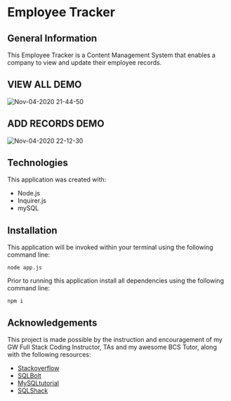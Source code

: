 # Employee Tracker

## General Information
This Employee Tracker is a Content Management System that enables a company to view and update their employee records.

## VIEW ALL DEMO
![Nov-04-2020 21-44-50](https://user-images.githubusercontent.com/67653440/98191409-18f63780-1ee7-11eb-8459-2b894aceffdf.gif)

## ADD RECORDS DEMO
![Nov-04-2020 22-12-30](https://user-images.githubusercontent.com/67653440/98193363-02ea7600-1eeb-11eb-98b5-e92d094ccf91.gif)

## Technologies
This application was created with: 

* Node.js
* Inquirer.js
* mySQL

## Installation
This application will be invoked within your terminal using the following command line:
```
node app.js
```
Prior to running this application install all dependencies using the following command line:
```
npm i
```

## Acknowledgements
This project is made possible by the instruction and encouragement of my GW Full Stack Coding Instructor, TAs and my awesome BCS Tutor, along with the following resources:

* [Stackoverflow](https://stackoverflow.com/)
* [SQLBolt](https://sqlbolt.com/)
* [MySQLtutorial](https://www.mysqltutorial.org/)
* [SQLShack](https://www.sqlshack.com/)